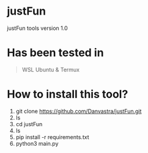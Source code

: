 # justFun
justFun tools version 1.0

# Has been tested in
> WSL Ubuntu & Termux

# How to install this tool?
1. git clone https://github.com/Danvastra/justFun.git
2. ls
3. cd justFun
4. ls
5. pip install -r requirements.txt
6. python3 main.py
